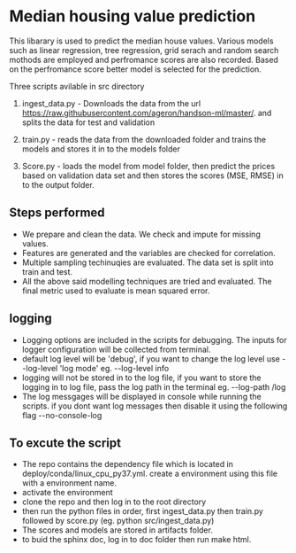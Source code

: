 # Median housing value prediction

This libarary is used to predict the median house values. Various models such as linear regression, tree regression, grid serach and random search mothods are employed and perfromance scores are also recorded. Based on the perfromance score better model is selected for the prediction.

Three scripts avilable in src directory

1. ingest_data.py - Downloads the data from the url https://raw.githubusercontent.com/ageron/handson-ml/master/. and splits the data for test and     validation

2. train.py -  reads the data from the downloaded folder and trains the models and stores it in to the models folder

3. Score.py - loads the model from model folder, then predict the prices based on validation data set and then stores the scores (MSE, RMSE) in to the output folder.

## Steps performed
 - We prepare and clean the data. We check and impute for missing values.
 - Features are generated and the variables are checked for correlation.
 - Multiple sampling techinuqies are evaluated. The data set is split into train and test.
 - All the above said modelling techniques are tried and evaluated. The final metric used to evaluate is mean squared error.

## logging
 - Logging options are included in the scripts for debugging. The inputs for logger configuration will be collected from terminal.
 - default log level will be 'debug', if you want to change the log level use --log-level 'log mode' eg. --log-level info
 - logging will not be stored in to the log file, if you want to store the logging in to log file, pass the log path in the terminal 
    eg. --log-path /log
 - The log messgages will be displayed in console while running the scripts. if you dont want log messages then disable it 
    using the following flag --no-console-log

## To excute the script

- The repo contains the dependency file which is located in deploy/conda/linux_cpu_py37.yml. create a environment using this file with a environment name.  
- activate the environment
- clone the repo and then log in to the root directory
- then run the python files in order, first ingest_data.py then train.py followed by score.py (eg. python src/ingest_data.py)
- The scores and models are stored in artifacts folder.
- to buid the sphinx doc, log in to doc folder then run make html. 
